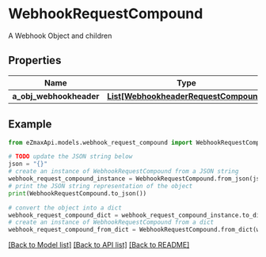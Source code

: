 # WebhookRequestCompound

A Webhook Object and children

## Properties

Name | Type | Description | Notes
------------ | ------------- | ------------- | -------------
**a_obj_webhookheader** | [**List[WebhookheaderRequestCompound]**](WebhookheaderRequestCompound.md) |  | [optional] 

## Example

```python
from eZmaxApi.models.webhook_request_compound import WebhookRequestCompound

# TODO update the JSON string below
json = "{}"
# create an instance of WebhookRequestCompound from a JSON string
webhook_request_compound_instance = WebhookRequestCompound.from_json(json)
# print the JSON string representation of the object
print(WebhookRequestCompound.to_json())

# convert the object into a dict
webhook_request_compound_dict = webhook_request_compound_instance.to_dict()
# create an instance of WebhookRequestCompound from a dict
webhook_request_compound_from_dict = WebhookRequestCompound.from_dict(webhook_request_compound_dict)
```
[[Back to Model list]](../README.md#documentation-for-models) [[Back to API list]](../README.md#documentation-for-api-endpoints) [[Back to README]](../README.md)



